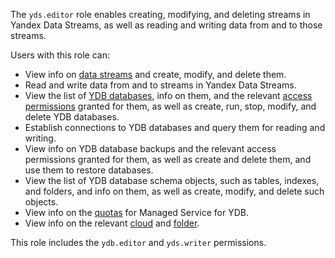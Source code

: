 The `yds.editor` role enables creating, modifying, and deleting streams in Yandex Data Streams, as well as reading and writing data from and to those streams.

Users with this role can:
* View info on [data streams](../../data-streams/concepts/glossary.md#stream-concepts) and create, modify, and delete them.
* Read and write data from and to streams in Yandex Data Streams.
* View the list of [YDB databases](../../ydb/concepts/resources.md#database), info on them, and the relevant [access permissions](../../iam/concepts/access-control/index.md) granted for them, as well as create, run, stop, modify, and delete YDB databases. 
* Establish connections to YDB databases and query them for reading and writing.
* View info on YDB database backups and the relevant access permissions granted for them, as well as create and delete them, and use them to restore databases.
* View the list of YDB database schema objects, such as tables, indexes, and folders, and info on them, as well as create, modify, and delete such objects.
* View info on the [quotas](../../ydb/concepts/limits.md#ydb-quotas) for Managed Service for YDB.
* View info on the relevant [cloud](../../resource-manager/concepts/resources-hierarchy.md#cloud) and [folder](../../resource-manager/concepts/resources-hierarchy.md#folder).

This role includes the `ydb.editor` and `yds.writer` permissions.